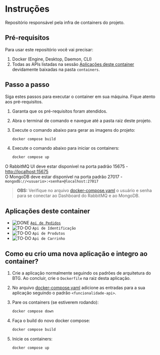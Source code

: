 # Instruções
Repositório responsável pela infra de containers do projeto.

## Pré-requisitos
Para usar este repositório você vai precisar:

1. Docker (Engine, Desktop, Daemon, CLI)
2. Todas as APIs listadas na sessão [Aplicações deste container](#aplicações-deste-container) devidamente baixadas na pasta `containers`.

## Passo a passo
Siga estes passos para executar o container em sua máquina. Fique atento aos pré-requisitos.

1. Garanta que os pré-requisitos foram atendidos.
2. Abra o terminal de comando e navegue até a pasta raiz deste projeto.
3. Execute o comando abaixo para gerar as imagens do projeto:

    ```bash
    docker compose build
    ```

4. Execute o comando abaixo para iniciar os containers:

    ```bash
    docker compose up
    ```

O RabbitMQ UI deve estar disponível na porta padrão 15675 - [http://localhost:15675](http://localhost:15675)  
O MongoDB deve estar disponível na porta padrão 27017 - `mongodb://<usuario>:<senha>@localhost:27017`

> **OBS:** Verifique no arquivo [docker-compose.yaml](./docker-compose.yaml) o usuário e senha para se conectar ao Dashboard do RabbitMQ e ao MongoDB.


## Aplicações deste container

- ![DONE](https://img.shields.io/badge/DONE-green) [`Api de Pedidos`](https://github.com/v-pascoal/btg-itderiv-api-pedidos)
-  ![TO-DO](https://img.shields.io/badge/TODO-gray) `Api de Identificação`
-  ![TO-DO](https://img.shields.io/badge/TODO-gray) `Api de Produtos`
-  ![TO-DO](https://img.shields.io/badge/TODO-gray) `Api de Carrinho`

## Como eu crio uma nova aplicação e integro ao container?
1. Crie a aplicação normalmente seguindo os padrões de arquitetura do BTG. Ao concluir, crie o `Dockerfile` na raiz desta aplicação.
2. No arquivo [docker-compose.yaml](./docker-compose.yaml) adicione as entradas para a sua aplicação seguindo o padrão `<funcionalidade-api>`.
3. Pare os containers (se estiverem rodando):

    ```bash
    docker compose down
    ```

4. Faça o build do novo docker compose:

    ```bash
    docker compose build
    ```

5. Inicie os containers:

    ```bash
    docker compose up
    ```